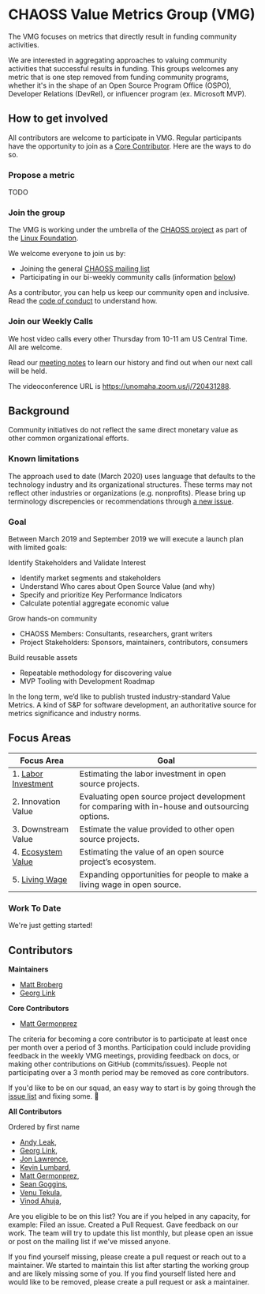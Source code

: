 # CHAOSS Value Metrics Group (VMG)

The VMG focuses on metrics that directly result in funding community activities.

We are interested in aggregating approaches to valuing community activities that successful results in funding. This groups welcomes any metric that is one step removed from funding community programs, whether it's in the shape of an Open Source Program Office (OSPO), Developer Relations (DevRel), or influencer program (ex. Microsoft MVP).

## How to get involved

All contributors are welcome to participate in VMG. Regular participants have the opportunity to join as a [Core Contributor](https://github.com/chaoss/wg-value#core-contributor). Here are the ways to do so. 

### Propose a metric

TODO

### Join the group

The VMG is working under the umbrella of the [CHAOSS project](https://chaoss.community/) as part of the [Linux Foundation](https://www.linuxfoundation.org/). 

We welcome everyone to join us by: 

* Joining the general [CHAOSS mailing list](https://lists.linuxfoundation.org/mailman/listinfo/chaoss)
* Participating in our bi-weekly community calls (information [below](https://github.com/chaoss/wg-value#join-our-weekly-calls))

As a contributor, you can help us keep our community open and inclusive. Read the [code of conduct](https://www.linuxfoundation.org/code-of-conduct/) to understand how.

### Join our Weekly Calls 

We host video calls every other Thursday from 10-11 am US Central Time.  All are welcome.

Read our [meeting notes][notes] to learn our history and find out when our next
call will be held.

[notes]: https://docs.google.com/document/d/1qWAV4ExtwcY3mSzIb9sYOUENt4Pi1BD7APjnRTCnZZs/edit

The videoconference URL is https://unomaha.zoom.us/j/720431288.  

## Background

Community initiatives do not reflect the same direct monetary value as other common organizational efforts.

### Known limitations

The approach used to date (March 2020) uses language that defaults to the technology industry and its organizational structures. These terms may not reflect other industries or organizations (e.g. nonprofits). Please bring up terminology discrepencies or recommendations through [a new issue](https://github.com/chaoss/wg-value/issues).

### Goal

Between March 2019 and September 2019 we will execute a launch plan with
limited goals:

Identify Stakeholders and Validate Interest
- Identify market segments and stakeholders
- Understand Who cares about Open Source Value (and why)
- Specify and prioritize Key Performance Indicators
- Calculate potential aggregate economic value

Grow hands-on community
- CHAOSS Members: Consultants, researchers, grant writers
- Project Stakeholders: Sponsors, maintainers, contributors, consumers

Build reusable assets
- Repeatable methodology for discovering value
- MVP Tooling with Development Roadmap

In the long term, we’d like to publish trusted industry-standard Value Metrics.
A kind of S&P for software development, an authoritative source for metrics
significance and industry norms.  

## Focus Areas

| Focus Area | Goal |
| --- | --- |
| 1. [Labor Investment](./focus-areas/labor-investment) | Estimating the labor investment in open source projects. |
| 2. Innovation Value | Evaluating open source project development for comparing with in-house and outsourcing options. |
| 3. Downstream Value | Estimate the value provided to other open source projects. |
| 4. [Ecosystem Value](./focus-areas/ecosystem) | Estimating the value of an open source project’s ecosystem. |
| 5. [Living Wage](./focus-areas/living-wage) | Expanding opportunities for people to make a living wage in open source. |

### Work To Date

We're just getting started!

## Contributors

**Maintainers**

- [Matt Broberg](https://github.com/mbbroberg)
- [Georg Link](https://github.com/georglink)

**Core Contributors**

- [Matt Germonprez](https://github.com/germonprez)

The criteria for becoming a core contributor is to participate at least once
per month over a period of 3 months.  Participation could include providing
feedback in the weekly VMG meetings, providing feedback on docs, or making
other contributions on GitHub (commits/issues).  People not participating
over a 3 month period may be removed as core contributors.

If you'd like to be on our squad, an easy way to start is by going through the
[issue list](https://github.com/chaoss/wg-value/issues) and fixing some. :tada:

**All Contributors**

Ordered by first name

  - [Andy Leak](https://github.com/andyl),
  - [Georg Link](https://github.com/georglink),
  - [Jon Lawrence](https://github.com/Jon-Neoworks),
  - [Kevin Lumbard](https://github.com/klumb),
  - [Matt Germonprez](https://github.com/germonprez),
  - [Sean Goggins](https://github.com/sgoggins),
  - [Venu Tekula](https://github.com/vchrombie),
  - [Vinod Ahuja](https://github.com/vinodkahuja),

Are you eligible to be on this list? You are if you helped in any capacity, for
example: Filed an issue.  Created a Pull Request. Gave feedback on our work.
The team will try to update this list monthly, but please open an issue or post
on the mailing list if we've missed anyone.

If you find yourself missing, please create a pull request or reach out to a
maintainer. We started to maintain this list after starting the working group
and are likely missing some of you. If you find yourself listed here and would
like to be removed, please create a pull request or ask a maintainer.
